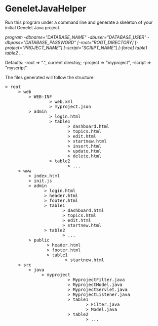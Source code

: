 # GeneletJavaHelper

Run this program under a command line and generate a skeleton of your initial Genelet Java project.

*program -dbname="DATABASE_NAME" -dbuser="DATABASE_USER" -dbpass="DATABASE_PASSWORD" [-root="ROOT_DIRECTORY] [-project="PROJECT_NAME"] [-script="SCRIPT_NAME"] [-force] table1 table2 ...*

Defaults:  -root => ".", current directoy; -project => "myproject", -script => "myscript"

The files generated will follow the structure:

<pre>
> root
     > web
         > WEB-INF
                 > web.xml
                 > myproject.json
         > admin
                 > login.html
                 > table1
                        > dashboard.html
                        > topics.html
                        > edit.html
                        > startnew.html
                        > insert.html
                        > update.html
                        > delete.html
                 > table2
                        > ...
     > www
         > index.html
         > init.js
         > admin
               > login.html
               > header.html
               > footer.html
               > table1
                      > dashboard.html
                      > topics.html
                      > edit.html
                      > startnew.html
               > table2
                      > ...
         > public
                > header.html
                > footer.html
                > table1
                       > startnew.html
     > src
         > java
              > myproject
                        > MyprojectFilter.java
                        > MyprojectModel.java
                        > MyprojectServlet.java
                        > MyprojectListener.java
                        > table1
                               > Filter.java
                               > Model.java
                        > table2
                               > ...
</pre>
